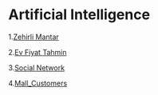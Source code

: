 # Artificial Intelligence

<p>1.<a href="https://github.com/fatihmehmetergin/Artificial_Intelligence/blob/master/Mushrooms/zehirli_mantar.ipynb">Zehirli Mantar</a></p>

<p>2.<a href="https://github.com/fatihmehmetergin/Artificial_Intelligence/blob/master/Ev%20Fiyat/Ev_Fiyat.ipynb">Ev Fiyat Tahmin</a></p>

<p>3.<a href="https://github.com/fatihmehmetergin/Artificial_Intelligence/blob/master/Social_Network/Social%20Network.ipynb">Social Network</a></p>

<p>4.<a href="https://github.com/fatihmehmetergin/Artificial_Intelligence/blob/master/Mall_Customers/Mall_Customers.ipynb">Mall_Customers</a></p>







